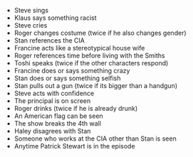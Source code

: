 - Steve sings
- Klaus says something racist
- Steve cries
- Roger changes costume (twice if he also changes gender)
- Stan references the CIA
- Francine acts like a stereotypical house wife
- Roger references time before living with the Smiths
- Toshi speaks (twice if the other characters respond)
- Francine does or says something crazy
- Stan does or says something selfish
- Stan pulls out a gun (twice if its bigger than a handgun) 
- Steve acts with confidence
- The principal is on screen
- Roger drinks (twice if he is already drunk)
- An American flag can be seen
- The show breaks the 4th wall 
- Haley disagrees with Stan
- Someone who works at the CIA other than Stan is seen
- Anytime Patrick Stewart is in the episode
